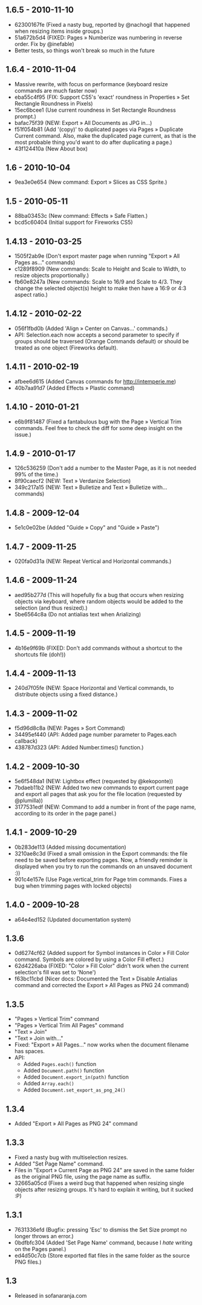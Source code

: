 ## 1.6.5 - 2010-11-10
- 62300167fe (Fixed a nasty bug, reported by @nachogil that happened when resizing items inside groups.)
- 51a672b5d4 (FIXED: Pages » Numberize was numbering in reverse order. Fix by @inefable)
- Better tests, so things won't break so much in the future

## 1.6.4 - 2010-11-04
- Massive rewrite, with focus on performance (keyboard resize commands are much faster now)
- eba55c4f95 (FIX: Support CS5's 'exact' roundness in Properties » Set Rectangle Roundness in Pixels)
- 15ec6bcee1 (Use current roundness in Set Rectangle Roundness prompt.)
- bafac75f39 (NEW: Export » All Documents as JPG in…)
- f51f054b81 (Add '(copy)' to duplicated pages via Pages » Duplicate Current command. Also, make the duplicated page current, as that is the most probable thing you'd want to do after duplicating a page.)
- 43f124410a (New About box)

## 1.6 - 2010-10-04
- 9ea3e0e654 (New command: Export » Slices as CSS Sprite.)

## 1.5 - 2010-05-11
- 88ba03453c (New command: Effects » Safe Flatten.)
- bcd5c60404 (Initial support for Fireworks CS5)

## 1.4.13 - 2010-03-25
- 1505f2ab9e (Don't export master page when running "Export » All Pages as..." commands)
- c1289f8909 (New commands: Scale to Height and Scale to Width, to resize objects proportionally.)
- fb60e8247a (New commands: Scale to 16/9 and Scale to 4/3. They change the selected object(s) height to make then have a 16:9 or 4:3 aspect ratio.)

## 1.4.12 - 2010-02-22
- 056f1fbd0b (Added 'Align » Center on Canvas...' commands.)
- API: Selection.each now accepts a second parameter to specify if groups should be traversed (Orange Commands default) or should be treated as one object (Fireworks default).

## 1.4.11 - 2010-02-19
- afbee6d615 (Added Canvas commands for http://intemperie.me)
- 40b7aa91d7 (Added Effects » Plastic command)

## 1.4.10 - 2010-01-21
- e6b9f81487 (Fixed a fantabulous bug with the Page » Vertical Trim commands. Feel free to check the diff for some deep insight on the issue.)

## 1.4.9 - 2010-01-17
- 126c536259 (Don't add a number to the Master Page, as it is not needed 99% of the time.)
- 8f90caecf2 (NEW: Text » Verdanize Selection)
- 349c217a15 (NEW: Text » Bulletize and Text » Bulletize with... commands)

## 1.4.8 - 2009-12-04
- 5e1c0e02be (Added "Guide » Copy" and "Guide » Paste")

## 1.4.7 - 2009-11-25
- 020fa0d31a (NEW: Repeat Vertical and Horizontal commands.)

## 1.4.6 - 2009-11-24
- aed95b277d (This will hopefully fix a bug that occurs when resizing objects via keyboard, where random objects would be added to the selection (and thus resized).)
- 5be6564c8a (Do not antialias text when Arializing)

## 1.4.5 - 2009-11-19
- 4b16e9f69b (FIXED: Don't add commands without a shortcut to the shortcuts file (doh!))

## 1.4.4 - 2009-11-13
- 240d7f05fe (NEW: Space Horizontal and Vertical commands, to distribute objects using a fixed distance.)

## 1.4.3 - 2009-11-02
- f5d96d8c8a (NEW: Pages » Sort Command)
- 34495ef440 (API: Added page number parameter to Pages.each callback)
- 438787d323 (API: Added Number.times() function.)

## 1.4.2 - 2009-10-30
- 5e6f548da1 (NEW: Lightbox effect (requested by @kekoponte))
- 7bdaeb11b2 (NEW: Added two new commands to export current page and export all pages that ask you for the file location (requested by @plumilla))
- 3177531edf (NEW: Command to add a number in front of the page name, according to its order in the page panel.)

## 1.4.1 - 2009-10-29
- 0b283de113 (Added missing documentation)
- 3210ae8c3d (Fixed a small omission in the Export commands: the file need to be saved before exporting pages. Now, a friendly reminder is displayed when you try to run the commands on an unsaved document :))
- 901c4e157e (Use Page.vertical_trim for Page trim commands. Fixes a bug when trimming pages with locked objects)

## 1.4.0 - 2009-10-28
- a64e4ed152 (Updated documentation system)

## 1.3.6
- 0d6274cf62 (Added support for Symbol instances in Color » Fill Color command. Symbols are colored by using a Color Fill effect.)
- 62d4226aba (FIXED: "Color » Fill Color" didn't work when the current selection's fill was set to 'None')
- f63bc11cbd (Nicer docs: Documented the Text » Disable Antialias command and corrected the Export » All Pages as PNG 24 command)

## 1.3.5
- "Pages » Vertical Trim" command
- "Pages » Vertical Trim All Pages" command
- "Text » Join"
- "Text » Join with..."
- Fixed: "Export » All Pages..." now works when the document filename has spaces.
- API:
  - Added `Pages.each()` function
  - Added `Document.path()` function
  - Added `Document.export_in(path)` function
  - Added `Array.each()`
  - Added `Document.set_export_as_png_24()`

## 1.3.4
- Added "Export » All Pages as PNG 24" command

## 1.3.3

- Fixed a nasty bug with multiselection resizes.
- Added "Set Page Name" command.
- Files in "Export » Current Page as PNG 24" are saved in the same folder as the original PNG file, using the page name as suffix.
- 32665a05cd (Fixes a weird bug that happened when resizing single objects after resizing groups. It's hard to explain it writing, but it sucked :P)

## 1.3.1
- 7631336efd (Bugfix: pressing 'Esc' to dismiss the Set Size prompt no longer throws an error.)
- 0bdfbfc304 (Added 'Set Page Name' command, because I *hate* writing on the Pages panel.)
- ed4d50c7cb (Store exported flat files in the same folder as the source PNG files.)

## 1.3
- Released in sofanaranja.com